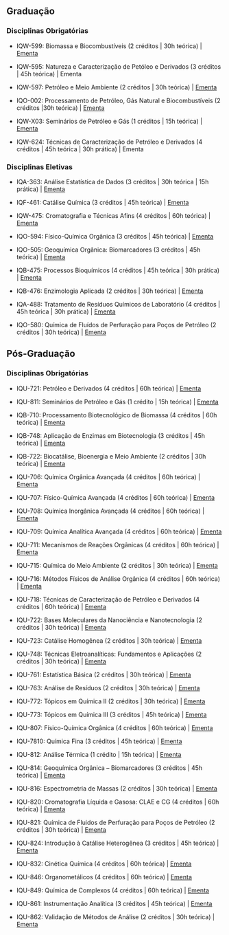 ## Graduação

### Disciplinas Obrigatórias

 - IQW-599: Biomassa e Biocombustíveis (2 créditos | 30h teórica) |
   [Ementa](https://www.siga.ufrj.br/sira/repositorio-curriculo/disciplinas/29235503-92A4-F79B-06AF-68B080672632.html)  
   
 - IQW-595: Natureza e Caracterização de Petóleo e Derivados (3 créditos | 45h teórica) | Ementa  
 
 - IQW-597: Petróleo e Meio Ambiente (2 créditos | 30h teórica) | [Ementa](https://siga.ufrj.br/sira/repositorio-curriculo/disciplinas/97342410-92A4-F713-0056-3E39709AA5CB.html)  

- IQO-002: Processamento de Petróleo, Gás Natural e Biocombustíveis (2 créditos |30h teórica) | [Ementa](https://siga.ufrj.br/sira/repositorio-curriculo/disciplinas/0E22EE0B-92A4-F79A-6495-C6A8C57800D7.html)  
- IQW-X03: Seminários de Petróleo e Gás (1 créditos | 15h teórica) | [Ementa](https://www.siga.ufrj.br/sira/repositorio-curriculo/disciplinas/D9E7C7D1-92A4-F79B-3F63-58B82B245516.html)  
- IQW-624: Técnicas de Caracterização de Petróleo e Derivados (4 créditos | 45h teórica | 30h prática) | Ementa

### Disciplinas Eletivas

- IQA-363: Análise Estatística de Dados (3 créditos | 30h teórica | 15h prática) | [Ementa](https://www.siga.ufrj.br/sira/repositorio-curriculo/disciplinas/69A63875-92A4-F79C-4249-CCD13A7DCE55.html)
 
- IQF-461: Catálise Química (3 créditos | 45h teórica) | [Ementa](https://www.siga.ufrj.br/sira/repositorio-curriculo/disciplinas/E4DF729E-92A4-F79C-6405-624822066458.html) 

- IQW-475: Cromatografia e Técnicas Afins (4 créditos | 60h teórica) | [Ementa](https://dqa.iq.ufrj.br/cromatografia-e-tecnicas-afins-iqw475/) 

- IQO-594: Físico-Química Orgânica (3 créditos | 45h teórica) | [Ementa](https://www.siga.ufrj.br/sira/repositorio-curriculo/disciplinas/E51125EE-92A4-F79C-6405-62481FC6564A.html) 

- IQO-505: Geoquímica Orgânica: Biomarcadores (3 créditos | 45h teórica) | [Ementa](https://siga.ufrj.br/sira/repositorio-curriculo/disciplinas/973422B8-92A4-F713-0056-3E3938052361.html) 

- IQB-475: Processos Bioquímicos (4 créditos | 45h teórica | 30h prática) | [Ementa](https://www.siga.ufrj.br/sira/repositorio-curriculo/disciplinas/97341CDC-92A4-F713-0056-3E394DE892A8.html) 

- IQB-476: Enzimologia Aplicada (2 créditos | 30h teórica) | [Ementa](https://www.siga.ufrj.br/sira/repositorio-curriculo/disciplinas/97341CEC-92A4-F713-0056-3E397BCC2EFE.html) 

- IQA-488: Tratamento de Resíduos Químicos de Laboratório (4 créditos | 45h teórica | 30h prática) | [Ementa](https://dqa.iq.ufrj.br/trat-de-residuos-quim-de-lab-iqa488-2/) 

- IQO-580: Química de Fluídos de Perfuração para Poços de Petróleo (2 créditos | 30h teórica) | [Ementa](https://siga.ufrj.br/sira/repositorio-curriculo/disciplinas/2E034BA7-92A4-F799-6284-967BF90FF151.html) 


## Pós-Graduação




### Disciplinas Obrigatórias

 - IQU-721: Petróleo e Derivados (4 créditos | 60h teórica) | [Ementa](https://pgqu.iq.ufrj.br/wp-content/uploads/2019/03/IQU_721-Petroleo-e-Derivados.pdf)  
 - IQU-811: Seminários de Petróleo e Gás (1 crédito | 15h teórica) | [Ementa](https://pgqu.iq.ufrj.br/wp-content/uploads/2019/03/IQU_811-Seminarios-de-Petroleo-e-Gas.pdf)
    
 - IQB-710: Processamento Biotecnológico de Biomassa (4 créditos | 60h teórica) | [Ementa](https://ppgbq.iq.ufrj.br/wp-content/uploads/IQB-710-PROCESSAMENTO-BIOTECNOLOGICO-DE-BIOMASSA.pdf)  
 - IQB-748: Aplicação de Enzimas em Biotecnologia (3 créditos | 45h teórica) | [Ementa](https://ppgbq.iq.ufrj.br/wp-content/uploads/IQB-748-APLICACAO-DE-ENZIMAS-EM-BIOTECNOLOGIA.pdf)  
 - IQB-722: Biocatálise, Bioenergia e Meio Ambiente (2 créditos | 30h teórica) | [Ementa](https://ppgbq.iq.ufrj.br/wp-content/uploads/IQB-722-BIOCATALISE-BIOENERGIA-E-MEIO-AMBIENTE.pdf)  
 - IQU-706: Química Orgânica Avançada (4 créditos | 60h teórica) | [Ementa](https://pgqu.iq.ufrj.br/wp-content/uploads/2019/03/IQU_706-Quimica-Organica-Avancada.pdf)  
 - IQU-707: Físico-Química Avançada (4 créditos | 60h teórica) | [Ementa](https://pgqu.iq.ufrj.br/wp-content/uploads/2019/03/IQU_707-Fisico_Quimica-Avancada.pdf)  
 - IQU-708: Química Inorgânica Avançada (4 créditos | 60h teórica) | [Ementa](https://pgqu.iq.ufrj.br/wp-content/uploads/2019/03/IQU_708-Quimica-Inorganica-Avancada.pdf) 
 - IQU-709: Química Analítica Avançada (4 créditos | 60h teórica) | [Ementa](https://pgqu.iq.ufrj.br/wp-content/uploads/2019/03/IQU_709_QuimicaAnaliticaAvancada.pdf)  
 - IQU-711: Mecanismos de Reações Orgânicas (4 créditos | 60h teórica) | [Ementa](https://pgqu.iq.ufrj.br/wp-content/uploads/2019/03/IQU_711-Mecanismos-de-Reacoes-Organicas.pdf)  
 - IQU-715: Química do Meio Ambiente (2 créditos | 30h teórica) | [Ementa](https://pgqu.iq.ufrj.br/wp-content/uploads/2019/03/IQU_715_Quimica_do_Meio_Ambiente.pdf)  
 - IQU-716: Métodos Físicos de Análise Orgânica (4 créditos | 60h teórica) | [Ementa](https://pgqu.iq.ufrj.br/wp-content/uploads/2019/03/IQU_716-Metodos-Fisicos-de-Analise-Organica.pdf)  
 - IQU-718: Técnicas de Caracterização de Petróleo e Derivados (4 créditos | 60h teórica) | [Ementa](https://pgqu.iq.ufrj.br/wp-content/uploads/2020/10/IQU_718-Tecnicas-de-Caracterizacao-de-Petroleo-e-Derivados.pdf)  
  - IQU-722: Bases Moleculares da Nanociência e Nanotecnologia (2 créditos | 30h teórica) | [Ementa](https://pgqu.iq.ufrj.br/wp-content/uploads/2019/03/IQU_722-Bases-Moleculares-da-Nanociencia-e-Nanotecnologia.pdf)
 - IQU-723: Catálise Homogênea (2 créditos | 30h teórica) | [Ementa](https://pgqu.iq.ufrj.br/wp-content/uploads/2019/03/IQU_723_Catalise_Homogenea.pdf)
 - IQU-748: Técnicas Eletroanalíticas: Fundamentos e Aplicações (2 créditos | 30h teórica) | [Ementa](https://pgqu.iq.ufrj.br/wp-content/uploads/2019/03/IQU_748_Tecnicas_Eletroanaliticas.pdf)
 - IQU-761: Estatística Básica (2 créditos | 30h teórica) | [Ementa](https://pgqu.iq.ufrj.br/wp-content/uploads/2019/03/IQU_761-Estatistica-Basica.pdf)
 - IQU-763: Análise de Resíduos (2 créditos | 30h teórica) | [Ementa](https://pgqu.iq.ufrj.br/wp-content/uploads/2019/03/IQU_763_Analise_de_Residuos.pdf)
 - IQU-772: Tópicos em Química II (2 créditos | 30h teórica) | [Ementa](https://pgqu.iq.ufrj.br/wp-content/uploads/2019/03/IQU_772_Topicos_em_Quimica_II.pdf)
 - IQU-773:  Tópicos em Química III (3 créditos | 45h teórica) | [Ementa](https://pgqu.iq.ufrj.br/wp-content/uploads/2019/03/IQU_773_Topicos_em_Quimica_III.pdf)
 - IQU-807: Físico-Química Orgânica (4 créditos | 60h teórica) | [Ementa](https://pgqu.iq.ufrj.br/wp-content/uploads/2019/03/IQU_807_Fisico_Quimica_Organica.pdf)
 - IQU-7810: Química Fina (3 créditos | 45h teórica) | [Ementa](https://pgqu.iq.ufrj.br/wp-content/uploads/2019/03/IQU_810_Quimica_Fina.pdf)
  
 - IQU-812: Análise Térmica (1 crédito | 15h teórica) | [Ementa](https://pgqu.iq.ufrj.br/wp-content/uploads/2023/01/IQU_812-Analise-Termica.pdf)
 - IQU-814: Geoquímica Orgânica – Biomarcadores (3 créditos | 45h teórica) | [Ementa](https://pgqu.iq.ufrj.br/wp-content/uploads/2019/03/IQU_814-Geoquimica-Organica_Biomarcadores.pdf)
 - IQU-816: Espectrometria de Massas (2 créditos | 30h teórica) | [Ementa](https://pgqu.iq.ufrj.br/wp-content/uploads/2019/03/IQU_816-Espectrometria-de-Massas.pdf)
 - IQU-820: Cromatografia Líquida e Gasosa: CLAE e CG (4 créditos | 60h teórica) | [Ementa](https://pgqu.iq.ufrj.br/wp-content/uploads/2019/03/IQU_820-Cromatografia-Liquida-e-Gasosa_CLAE-e-CG.pdf)
 
 - IQU-821: Química de Fluidos de Perfuração para Poços de Petróleo (2 créditos | 30h teórica) | [Ementa](https://pgqu.iq.ufrj.br/wp-content/uploads/2019/03/IQU_821_Quimica_de_Fluidos_de_Perfuracao.pdf)
 - IQU-824: Introdução à Catálise Heterogênea (3 créditos | 45h teórica) | [Ementa](https://pgqu.iq.ufrj.br/wp-content/uploads/2019/03/IQU_824_Introducao_a_Catalise_Heterogenea.pdf)
  
 - IQU-832: Cinética Química (4 créditos | 60h teórica) | [Ementa](https://pgqu.iq.ufrj.br/wp-content/uploads/2019/03/IQU_832-Cinetica-Quimica.pdf)
 - IQU-846: Organometálicos (4 créditos | 60h teórica) | [Ementa](https://pgqu.iq.ufrj.br/wp-content/uploads/2019/03/IQU_846-Organometalicos.pdf)
 - IQU-849: Química de Complexos (4 créditos | 60h teórica) | [Ementa](https://pgqu.iq.ufrj.br/wp-content/uploads/2019/03/IQU_849_Quimica_de_Complexos.pdf)
 - IQU-861: Instrumentação Analítica (3 créditos | 45h teórica) | [Ementa](https://pgqu.iq.ufrj.br/wp-content/uploads/2019/03/IQU_861-Instrumentacao-Analitica.pdf)
 - IQU-862: Validação de Métodos de Análise (2 créditos | 30h teórica) | [Ementa](https://pgqu.iq.ufrj.br/wp-content/uploads/2019/03/IQU_862_Validacao_de_Metodos_de_Analise.pdf)
